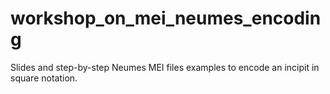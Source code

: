 # workshop_on_mei_neumes_encoding
Slides and step-by-step Neumes MEI files examples to encode an incipit in square notation.
